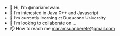 - 👋 Hi, I’m @mariamswanu
- 👀 I’m interested in  Java C++ and Javascript 
- 🌱 I’m currently learning at Duquesne University
- 💞️ I’m looking to collaborate on ...
- 📫 How to reach me mariamsuanberete@gmail.com

<!---
mariamswanu/mariamswanu is a ✨ special ✨ repository because its `README.md` (this file) appears on your GitHub profile.
You can click the Preview link to take a look at your changes.
--->
